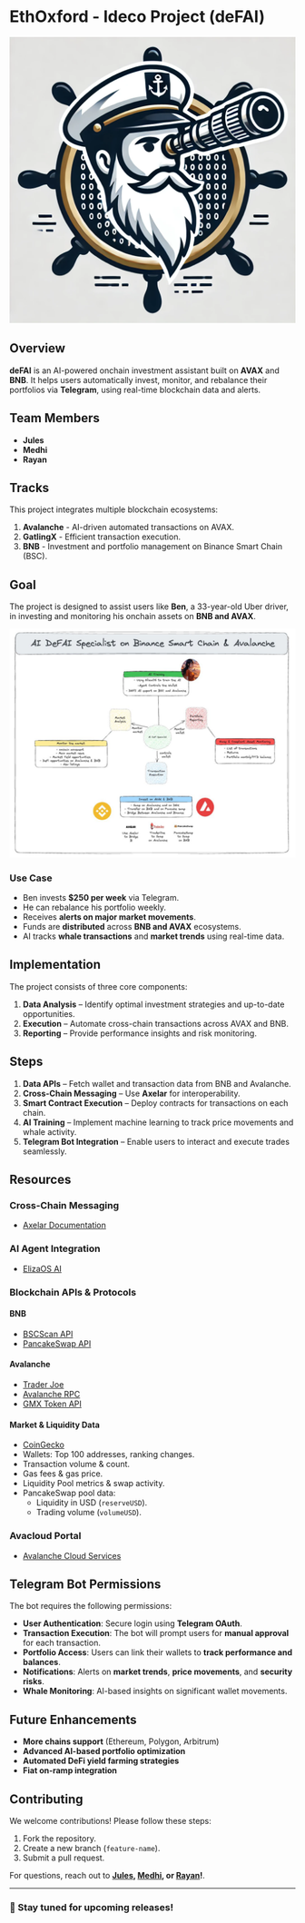 # EthOxford - Ideco Project (deFAI)

![Project Logo](img/logo.png)

## Overview
**deFAI** is an AI-powered onchain investment assistant built on **AVAX** and **BNB**. It helps users automatically invest, monitor, and rebalance their portfolios via **Telegram**, using real-time blockchain data and alerts.

## Team Members
- **Jules**
- **Medhi**
- **Rayan**

## Tracks
This project integrates multiple blockchain ecosystems:
1. **Avalanche** - AI-driven automated transactions on AVAX.
2. **GatlingX** - Efficient transaction execution.
3. **BNB** - Investment and portfolio management on Binance Smart Chain (BSC).

## Goal
The project is designed to assist users like **Ben**, a 33-year-old Uber driver, in investing and monitoring his onchain assets on **BNB and AVAX**.

![Explanation_img](img/Explanation-AIAgent-Ideco.jpg)

### Use Case
- Ben invests **$250 per week** via Telegram.
- He can rebalance his portfolio weekly.
- Receives **alerts on major market movements**.
- Funds are **distributed** across **BNB and AVAX** ecosystems.
- AI tracks **whale transactions** and **market trends** using real-time data.

## Implementation
The project consists of three core components:
1. **Data Analysis** – Identify optimal investment strategies and up-to-date opportunities.
2. **Execution** – Automate cross-chain transactions across AVAX and BNB.
3. **Reporting** – Provide performance insights and risk monitoring.

## Steps
1. **Data APIs** – Fetch wallet and transaction data from BNB and Avalanche.
2. **Cross-Chain Messaging** – Use **Axelar** for interoperability.
3. **Smart Contract Execution** – Deploy contracts for transactions on each chain.
4. **AI Training** – Implement machine learning to track price movements and whale activity.
5. **Telegram Bot Integration** – Enable users to interact and execute trades seamlessly.

## Resources

### Cross-Chain Messaging
- [Axelar Documentation](https://docs.axelar.dev/)

### AI Agent Integration
- [ElizaOS AI](https://www.elizaos.ai/)

### Blockchain APIs & Protocols
#### **BNB**
- [BSCScan API](https://docs.bscscan.com/)
- [PancakeSwap API](https://thegraph.com/explorer/subgraphs/A1fvJWQLBeUAggX2WQTMm3FKjXTekNXo77ZySun4YN2m?view=Query&chain=arbitrum-one)

#### **Avalanche**
- [Trader Joe](https://traderjoexyz.com/)
- [Avalanche RPC](https://api.avax.network/ext/bc/C/rpc)
- [GMX Token API](https://gmx-avax-server.uc.r.appspot.com/tokens)

#### **Market & Liquidity Data**
- [CoinGecko](https://www.coingecko.com/)
- Wallets: Top 100 addresses, ranking changes.
- Transaction volume & count.
- Gas fees & gas price.
- Liquidity Pool metrics & swap activity.
- PancakeSwap pool data:
  - Liquidity in USD (`reserveUSD`).
  - Trading volume (`volumeUSD`).

### Avacloud Portal
- [Avalanche Cloud Services](https://avacloud.io/)

## Telegram Bot Permissions
The bot requires the following permissions:
- **User Authentication**: Secure login using **Telegram OAuth**.
- **Transaction Execution**: The bot will prompt users for **manual approval** for each transaction.
- **Portfolio Access**: Users can link their wallets to **track performance and balances**.
- **Notifications**: Alerts on **market trends**, **price movements**, and **security risks**.
- **Whale Monitoring**: AI-based insights on significant wallet movements.

## Future Enhancements
- **More chains support** (Ethereum, Polygon, Arbitrum)
- **Advanced AI-based portfolio optimization**
- **Automated DeFi yield farming strategies**
- **Fiat on-ramp integration**

## Contributing
We welcome contributions! Please follow these steps:
1. Fork the repository.
2. Create a new branch (`feature-name`).
3. Submit a pull request.

For questions, reach out to **[Jules](https://github.com/julesfoa), [Medhi](https://github.com/Dimeh91), or [Rayan](https://github.com/rayan-elidrissi)!**.

---
### 🚀 Stay tuned for upcoming releases!
```
